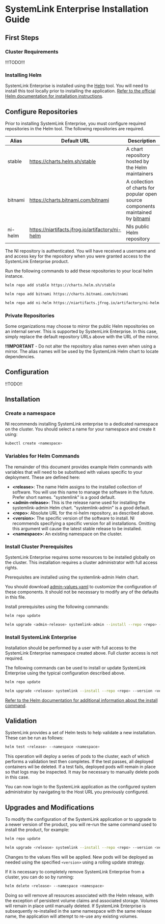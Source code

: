 # SystemLink Enterprise Installation Guide

## First Steps

### Cluster Requirements

!!!TODO!!!

### Installing Helm

SystemLink Enterprise is installed using the [Helm](https://helm.sh/) tool. You will need to install this tool locally prior to installing the application. [Refer to the official Helm documentation for installation instructions](https://helm.sh/docs/intro/install/).

## Configure Repositories

Prior to installing SystemLink Enterprise, you must configure required repositories in the Helm tool. The following repositories are required.

| Alias   | Default URL | Description |
| ------- | ---------------------------------------------------- | ----------- |
| stable  | https://charts.helm.sh/stable                        | A chart repository hosted by the Helm maintainers |
| bitnami | https://charts.bitnami.com/bitnami                   | A collection of charts for popular open source components maintained by [bitnami](https://bitnami.com/) |
| ni-helm | https://niartifacts.jfrog.io/artifactory/ni-helm | NIs public Helm repository |

The NI repository is authenticated. You will have received a username and and access key for the repository when you were granted access to the SystemLink Enterprise product.

Run the following commands to add these repositories to your local helm instance.

```bash
helm repo add stable https://charts.helm.sh/stable

helm repo add bitnami https://charts.bitnami.com/bitnami

helm repo add ni-helm https://niartifacts.jfrog.io/artifactory/ni-helm --username <user> --password <key>
```

### Private Repositories

Some organizations may choose to mirror the public Helm repositories on an internal server. This is supported by SystemLink Enterprise. In this case, simply replace the default repository URLs above with the URL of the mirror.

**!!IMPORTANT** - Do not alter the repository alias names even when using a mirror. The alias names will be used by the SystemLink Helm chart to locate dependencies.

## Configuration

!!TODO!!

## Installation

### Create a namespace

NI recommends installing SystemLink enterprise to a dedicated namespace on the cluster. You should select a name for your namespace and create it using:

```bash
kubectl create <namespace>
```

### Variables for Helm Commands

The remainder of this document provides example Helm commands with variables that will need to be substitued with values specific to your deployment. These are defined here:

- **\<release\>**: The name Helm assigns to the installed collection of software. You will use this name to manage the software in the future. Prefer short names. "systemlink" is a good default.
- **\<admin-release\>**: This is the release name used for installing the systemlink-admin Helm chart. "systemlink-admin" is a good default.
- **\<repo\>**: Absolute URL for the ni-helm repository, as described above.
- **\<version\>**: The specific version of the software to install. NI recommends specifying a specific version for all installations. Omitting this argument will cause the latest stable release to be installed.
- **\<namespace\>**: An existing namespace on the cluster.

### Install Cluster Prerequisites

SystemLink Enterprise requires some resources to be installed globally on the cluster. This installation requires a cluster administrator with full access rights.

Prerequisites are installed using the systemlink-admin Helm chart.

You should download [admin-values.yaml](templates/admin-values.yaml) to customize the configuration of these components. It should not be necessary to modify any of the defaults in this file.

Install prerequisites using the following commands:

```bash
helm repo update

helm upgrade <admin-release> systemlink-admin --install --repo <repo> --version <version> --values admin-values.yaml
```

### Install SystemLink Enterprise

Installation should be performed by a user with full access to the SystemLink Enterprise namespace created above. Full cluster access is not required.

The following commands can be used to install or update SystemLink Enterprise using the typical configuration described above.

```bash
helm repo update

helm upgrade <release> systemlink --install --repo <repo> --version <version> --namespace <namespace> --values values.yaml --values secrets.yaml --set-file database.postgresCertificate=postgres.pem
```

[Refer to the Helm documentation for additional information about the install command](https://helm.sh/docs/helm/helm_upgrade/).

## Validation

SystemLink provides a set of Helm tests to help validate a new installation. These can be run as follows:

```bash
helm test <release> --namespace <namespace>
```

This operation will deploy a series of pods to the cluster, each of which performs a validation test then completes. If the test passes, all deployed containers wil be deleted. If a test fails, deployed pods will remain in place so that logs may be inspected. It may be necessary to manually delete pods in this case.

You can now login to the SystemLink application as the configured system administrator by navigating to the Host URL you previously configured.

## Upgrades and Modifications

To modify the configuration of the SystemLink application or to upgrade to a newer version of the product, you will re-run the same command used to install the product, for example:

```bash
helm repo update

helm upgrade <release> systemlink --install --repo <repo> --version <version> --namespace <namespace> --values values.yaml --values secrets.yaml --set-file database.postgresCertificate=postgres.pem
```

Changes to the values files will be applied. New pods will be deployed as needed using the specified `<version>` using a rolling update strategy.

If it is necessary to completely remove SystemLink Enterprise from a cluster, you can do so by running:

```bash
helm delete <release> --namespace <namespace>
```

Doing so will remove all resources associated with the Helm release, with the exception of persistent volume claims and associated storage. Volumes will remain in place until manually deleted. If SystemLink Enterprise is subsequently re-installed in the same namespace with the same release name, the application will attempt to re-use any existing volumes.
